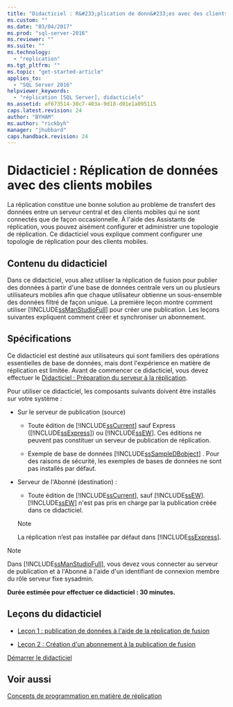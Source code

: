 ```yaml
---
title: "Didacticiel : R&#233;plication de donn&#233;es avec des clients mobiles | Microsoft Docs"
ms.custom: ""
ms.date: "03/04/2017"
ms.prod: "sql-server-2016"
ms.reviewer: ""
ms.suite: ""
ms.technology: 
  - "replication"
ms.tgt_pltfrm: ""
ms.topic: "get-started-article"
applies_to: 
  - "SQL Server 2016"
helpviewer_keywords: 
  - "réplication [SQL Server], didacticiels"
ms.assetid: af673514-30c7-403a-9d18-d01e1a095115
caps.latest.revision: 24
author: "BYHAM"
ms.author: "rickbyh"
manager: "jhubbard"
caps.handback.revision: 24
---
```

# Didacticiel : R&#233;plication de donn&#233;es avec des clients mobiles
La réplication constitue une bonne solution au problème de transfert des données entre un serveur central et des clients mobiles qui ne sont connectés que de façon occasionnelle. À l'aide des Assistants de réplication, vous pouvez aisément configurer et administrer une topologie de réplication. Ce didacticiel vous explique comment configurer une topologie de réplication pour des clients mobiles.  
  
## Contenu du didacticiel  
Dans ce didacticiel, vous allez utiliser la réplication de fusion pour publier des données à partir d'une base de données centrale vers un ou plusieurs utilisateurs mobiles afin que chaque utilisateur obtienne un sous-ensemble des données filtré de façon unique. La première leçon montre comment utiliser [!INCLUDE[ssManStudioFull](../../includes/ssmanstudiofull-md.md)] pour créer une publication. Les leçons suivantes expliquent comment créer et synchroniser un abonnement.  
  
## Spécifications  
Ce didacticiel est destiné aux utilisateurs qui sont familiers des opérations essentielles de base de données, mais dont l'expérience en matière de réplication est limitée. Avant de commencer ce didacticiel, vous devez effectuer le [Didacticiel : Préparation du serveur à la réplication](../../relational-databases/replication/tutorial-preparing-the-server-for-replication.md).  
  
Pour utiliser ce didacticiel, les composants suivants doivent être installés sur votre système :  
  
-   Sur le serveur de publication (source)  
  
    -   Toute édition de [!INCLUDE[ssCurrent](../../includes/sscurrent-md.md)] sauf Express ([!INCLUDE[ssExpress](../../includes/ssexpress-md.md)]) ou [!INCLUDE[ssEW](../../includes/ssew-md.md)]. Ces éditions ne peuvent pas constituer un serveur de publication de réplication.  
  
    -   Exemple de base de données [!INCLUDE[ssSampleDBobject](../../includes/sssampledbobject-md.md)] . Pour des raisons de sécurité, les exemples de bases de données ne sont pas installés par défaut.  
  
-   Serveur de l'Abonné (destination) :  
  
    -   Toute édition de [!INCLUDE[ssCurrent](../../includes/sscurrent-md.md)], sauf [!INCLUDE[ssEW](../../includes/ssew-md.md)]. [!INCLUDE[ssEW](../../includes/ssew-md.md)] n'est pas pris en charge par la publication créée dans ce didacticiel.  
  
    > [!NOTE]  
    > La réplication n’est pas installée par défaut dans [!INCLUDE[ssExpress](../../includes/ssexpress-md.md)].  
  
> [!NOTE]  
> Dans [!INCLUDE[ssManStudioFull](../../includes/ssmanstudiofull-md.md)], vous devez vous connecter au serveur de publication et à l'Abonné à l'aide d'un identifiant de connexion membre du rôle serveur fixe sysadmin.  
  
**Durée estimée pour effectuer ce didacticiel : 30 minutes.**  
  
## Leçons du didacticiel  
  
-   [Leçon 1 : publication de données à l'aide de la réplication de fusion](../../relational-databases/replication/lesson-1-publishing-data-using-merge-replication.md)  
  
-   [Leçon 2 : Création d'un abonnement à la publication de fusion](../../relational-databases/replication/lesson-2-creating-a-subscription-to-the-merge-publication.md)  
  
[Démarrer le didacticiel](../../relational-databases/replication/lesson-1-publishing-data-using-merge-replication.md)  
  
## Voir aussi  
[Concepts de programmation en matière de réplication](../../relational-databases/replication/concepts/replication-programming-concepts.md)  
  
  
  
